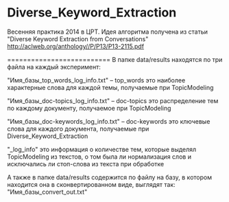 Diverse_Keyword_Extraction
==========================

Весенняя практика 2014 в ЦРТ. Идея алгоритма получена из статьи "Diverse Keyword Extraction from Conversations" http://aclweb.org/anthology//P/P13/P13-2115.pdf

==========================
В папке data/results находятся по три файла на каждый эксперимент:

"Имя_базы_top_words_log_info.txt" – top_words это наиболее характерные слова для каждой темы, получаемые при TopicModeling

"Имя_базы_doc-topics_log_info.txt" – doc-topics это распределение тем по каждому документу, получаемое при TopicModeling

"Имя_базы_doc-keywords_log_info.txt" – doc-keywords это ключевые слова для каждого документа, получаемые при Diverse_Keyword_Extraction

"_log_info" это информация о количестве тем, которые выделял TopicModeling из текстов, о том была ли нормализация слов и исключались ли стоп-слова из текста при обработке

А также в папке data/results содержится по файлу на базу, в котором находится она в сконвертированном виде, выглядят так:
"Имя_базы_convert_out.txt"
